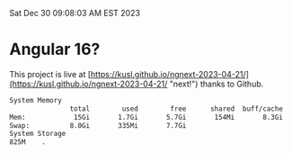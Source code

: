 Sat Dec 30 09:08:03 AM EST 2023

# Angular 16?


This project is live at [https://kusl.github.io/ngnext-2023-04-21/](https://kusl.github.io/ngnext-2023-04-21/ "next!") thanks to Github.

```bash
System Memory
               total        used        free      shared  buff/cache   available
Mem:            15Gi       1.7Gi       5.7Gi       154Mi       8.3Gi        13Gi
Swap:          8.0Gi       335Mi       7.7Gi
System Storage
825M	.
```
```bash

